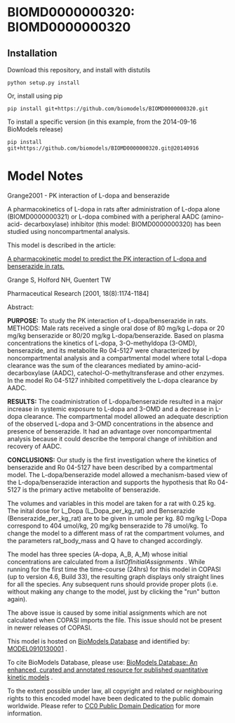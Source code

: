 # BIOMD0000000320: BIOMD0000000320

## Installation

Download this repository, and install with distutils

`python setup.py install`

Or, install using pip

`pip install git+https://github.com/biomodels/BIOMD0000000320.git`

To install a specific version (in this example, from the 2014-09-16 BioModels release)

`pip install git+https://github.com/biomodels/BIOMD0000000320.git@20140916`


# Model Notes


Grange2001 - PK interaction of L-dopa and benserazide

A pharmacokinetics of L-dopa in rats after administration of L-dopa alone
(BIOMD0000000321) or L-dopa combined with a peripheral AADC (amino-acid-
decarboxylase) inhibitor (this model: BIOMD0000000320) has been studied using
noncompartmental analysis.

This model is described in the article:

[A pharmacokinetic model to predict the PK interaction of L-dopa and
benserazide in rats.](http://identifiers.org/pubmed/11587490)

Grange S, Holford NH, Guentert TW

Pharmaceutical Research [2001, 18(8):1174-1184]

Abstract:

**PURPOSE:** To study the PK interaction of L-dopa/benserazide in rats. METHODS: Male rats received a single oral dose of 80 mg/kg L-dopa or 20 mg/kg benserazide or 80/20 mg/kg L-dopa/benserazide. Based on plasma concentrations the kinetics of L-dopa, 3-O-methyldopa (3-OMD), benserazide, and its metabolite Ro 04-5127 were characterized by noncompartmental analysis and a compartmental model where total L-dopa clearance was the sum of the clearances mediated by amino-acid-decarboxylase (AADC), catechol-O-methyltransferase and other enzymes. In the model Ro 04-5127 inhibited competitively the L-dopa clearance by AADC. 

**RESULTS:** The coadministration of L-dopa/benserazide resulted in a major increase in systemic exposure to L-dopa and 3-OMD and a decrease in L-dopa clearance. The compartmental model allowed an adequate description of the observed L-dopa and 3-OMD concentrations in the absence and presence of benserazide. It had an advantage over noncompartmental analysis because it could describe the temporal change of inhibition and recovery of AADC. 

**CONCLUSIONS:** Our study is the first investigation where the kinetics of benserazide and Ro 04-5127 have been described by a compartmental model. The L-dopa/benserazide model allowed a mechanism-based view of the L-dopa/benserazide interaction and supports the hypothesis that Ro 04-5127 is the primary active metabolite of benserazide. 

The volumes and variables in this model are taken for a rat with 0.25 kg. The
inital dose for L_Dopa (L_Dopa_per_kg_rat) and Benserazide
(Benserazide_per_kg_rat) are to be given in umole per kg. 80 mg/kg L-Dopa
correspond to 404 umol/kg, 20 mg/kg benserazide to 78 umol/kg. To change the
model to a different mass of rat the compartment volumes, and the parameters
rat_body_mass and Q have to changed accordingly.

The model has three species (A-dopa, A_B, A_M) whose initial concentrations
are calculated from a _listOfInitialAssignments_ . While running for the first
time the time-course (24hrs) for this model in COPASI (up to version 4.6,
Build 33), the resulting graph displays only straight lines for all the
species. Any subsequent runs should provide proper plots (i.e. without making
any change to the model, just by clicking the "run" button again).

The above issue is caused by some initial assignments which are not calculated
when COPASI imports the file. This issue should not be present in newer
releases of COPASI.

This model is hosted on [BioModels Database](http://www.ebi.ac.uk/biomodels/)
and identified by:
[MODEL0910130001](http://identifiers.org/biomodels.db/MODEL0910130001) .

To cite BioModels Database, please use: [BioModels Database: An enhanced,
curated and annotated resource for published quantitative kinetic
models](http://identifiers.org/pubmed/20587024) .

To the extent possible under law, all copyright and related or neighbouring
rights to this encoded model have been dedicated to the public domain
worldwide. Please refer to [CC0 Public Domain
Dedication](http://creativecommons.org/publicdomain/zero/1.0/) for more
information.


